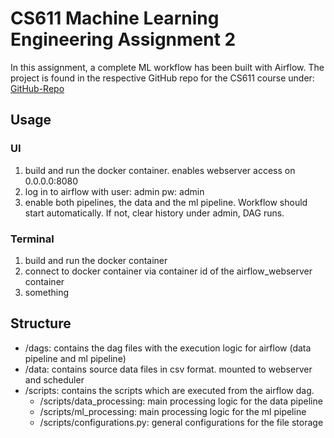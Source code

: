 # CS611 Machine Learning Engineering Assignment 2

In this assignment, a complete ML workflow has been built with Airflow. The project is found in the respective GitHub repo for the CS611 course under: [GitHub-Repo](https://github.com/nicholas-voigt/SMU_CS611_Machine_Learning_Engineering/tree/main)


## Usage

### UI

1. build and run the docker container. enables webserver access on 0.0.0.0:8080
2. log in to airflow with user: admin pw: admin
3. enable both pipelines, the data and the ml pipeline. Workflow should start automatically. If not, clear history under admin, DAG runs.


### Terminal

1. build and run the docker container
2. connect to docker container via container id of the airflow_webserver container
3. something


## Structure

- /dags: contains the dag files with the execution logic for airflow (data pipeline and ml pipeline)
- /data: contains source data files in csv format. mounted to webserver and scheduler
- /scripts: contains the scripts which are executed from the airflow dag.
    - /scripts/data_processing: main processing logic for the data pipeline
    - /scripts/ml_processing: main processing logic for the ml pipeline
    - /scripts/configurations.py: general configurations for the file storage

